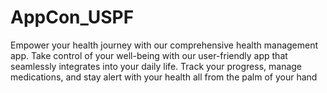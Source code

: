 # AppCon_USPF
Empower your health journey with our comprehensive health management app.  Take control of your well-being with our user-friendly app that seamlessly integrates into your daily life. Track your progress, manage medications, and stay alert with your health all from the palm of your hand
